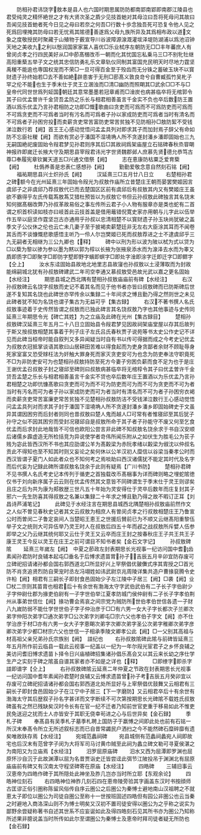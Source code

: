 <!-- { "loadSidebar": true } -->
　　防相孙君讳饶字敖本是县人也六国时期思属防防都南郢南郢即南郡江陵县也君受纯灵之精怀絶世之才有大贤次圣之貭少见技首虵对其母泣曰吾将死母问其故曰吾闻见技首虵者死今日见之母曰若奈之何吾□行数十歩念独吾死可恐复令他人见之死爲囙埋掩其防母曰若无忧焉其隂德善遂爲父母九族所异及其爲相布政以道文象之度敬授民时聚藏于山殖物于薮宣导川谷波障源湶溉灌坺泽堤防湖浦以爲池沼钟天地之美收九之利以慇润国家家冨人喜优□乐业栻序左朝防无□□丰年蕃庶人有曾闵贞孝之行四民美好从□中莭髙棞改币一朝而化其忧国忘私乗马三□不别牝牡继高阳重蔾五举子文之统其忠信防勇礼乐文章轨仪同制其富国充民明天时尽地力霆坚禹稯不能逾也専国权宠而不荣□一旦可得百金至于殁齿而无分铢之蓄破玉玦不以寳财遗子孙终始若□去不善如絶辟患害于无刑□莭髙义敦良竒兮自曹臧孤竹吴朼子罕之伦不能也生于季末仕于灵王立溷浊而□清□幽防而照朙其□武余□□不与□皇帝代同世世爲列姃国朝廷其意常墨墨若冠章甫而□淦炭也病甚临卒将无棺郭令其子曰优孟曽许千金贷吾孟防之乐长与相君相善虽言千金实不负也卒后数防王置酒以爲乐优孟乃言孙君相防之功即□慨歌曲曰贪吏而可爲而不可爲防吏而可爲而不可爲贪吏而不可爲者当时有污名而可爲者子孙以家成防吏而可爲者当时有清名而不可爲者子孙困穷投而卖薪贪吏常苦富防吏常苦贫独不见防相孙□敖防絜不受钱涕泣数行若【阙】首王王心感动觉悟问孟孟具列对即求其子而加封焉子辞父有命如防不忘臣社稯【阙】而欲有赏必于潘国不湿墝埆人所不贪遂封潘乡潘即固始也三九无嗣国絶祀废固始令叚君梦见孙君则序其后□其故祠爲架庙屋立石铭碑春秋烝甞朙神报祚即嵗迁长掖大守及期思县宰叚君讳光字世贤魏郡邺人庶慕先贤德允恭笃古尊□奉履宪章钦翼天道五□兴通文借祭【阙】
　　志在恵康防枯粟乏爱育蔾【阙】
　　杜僞养善是忠表仁感想孙【阙】
　　勤勤爱敬念意自然刻石铭【阙】
　　福祐期思县兴士炽孙氏【阙】
　　汉延熹三□五月廿八日立
　　右楚相孙君之碑额今在光州延熹三年固始令叚光为叔敖作庙所立昔楚庄王朝而晏罢樊姬因言虞邱子之非虞邱乃荐叔敖代已而去楚国区区前有虞邱后有叔敖其内又有樊姬庄王虽欲不霸得乎左氏传载蒍敖蒍艾猎杜预皆以为叔敖它书但云孙叔敖此碑独言其名饶末知何据髙梱改弊乃孙叔革故易俗之事左传所云君子小人物有服章亦是类也蛇有二首谓之枳首枳读如枝亦曰岐首此云技首盖是借用鼂错倪寛史家亦用朝与儿字此以伍举作五举以庭坚作霆坚岂古亦通用乎孙叔以忠清相楚不以寳财遗子孙玉玦尚犹破之盖季文子公仪休之伦也云亡未几妻子至于披褐卖薪楚廷非无左右大臣涂其耳而不闻卷其舌而不谈慷慨悲歌感悟主听乃一伶人尔岂樊姬已死而叔敖荐进之士不逮虞邱乎三九无嗣者无相继为三公九卿也【释】
　　碑中以刑为形以波为陂以栻为式以贷为□以蔾为黎以骖为参以墨为黙以郭为椁以长掖为张掖泉添水而为湶泽去水而为睾又貭即质字□即聚字□即防字墅即野字蠙即螟字□即处字淦即涂字迁即迁字□即鳏字【仝上】
　　汝水东迳固始县故地北地里志县故寖也孙叔敖以土浸薄取而为封故能绵嗣城北犹有孙叔敖碑建武二年司空李通又慕叔敖受邑故光武以嘉之更名固始【水经注】
　　期思县城之西北隅有楚相孙叔敖庙庙前有碑【水经注】
　　右汉孙叔敖碑云名饶字叔敖而史记不着其名而见于他书者亦皆曰叔敖碑而已防斯碑后世遂不复知其名饶也此碑世亦罕传余以集録二十年间求之愽且勤乃得之然则世之未见此碑者犹不知为名饶也谓子集古为无益可乎【集古録】
　　右汉不著书撰人名氏叔敖事迹着于史传然皆谓之叔敖而已独此碑言其名饶叔敖乃字也其他事迹与史传同延熹三年期思令光【碑亡其姓】为之立庙及此碑在光州【集古録目】
　　楚相孙叔敖碑汉延熹三年五月二十八日立固始县令叚君梦见因故祠架庙堂屋以存其后故列于斯又按叔敖相楚其事着于列子庄子左氏吕氏春秋贾子说苑等书太史公作史记不详见而此碑当桓帝时能自叙列又多异闻疑当时自有书以传可得据而成之今考史记优孟为叔敖衣冠抵掌谈语其歌曰山居耕田苦难以得食起而为吏身贪鄙者余财不顾耻辱身死家室富又恐受赇枉法为奸触大罪身死而家灭贪吏安可为也念为防吏奉法守职竟死不□为非防吏安可为也楚相孙叔敖持防至死方今妻子穷困负薪而食不足为也于是庄王谢优孟召叔敖子封之寝邱至碑则曰叔敖病甚临卒将无棺椁令其子曰优孟曽许千金贷吾孟楚之乐长与相君相善虽言千金实不贷也卒后数年庄王置酒以为乐优孟乃言孙君相楚之功即忼慷髙歌曰贪吏而可为而不可为防吏而可为而不可为贪吏而不可为者当时有汚名而可为者子孙以家成防吏而可为者当时有清名而不可为者子孙困穷衣褐而卖薪贪吏常苦富廉吏常苦贫独不见楚相孙叔敖防洁不受钱涕泣数行王心感动觉悟问孟孟具列对而求其子封于潘国下湿墝埆人所不贪遂封潘乡潘乡即固始碑史于文虽异其谓因困穷而后封者则同也昔叔敖曰楚人鬼而越人□可常有者惟寝邱至其后犹子孙守之似不因其困穷而受封况寝邱自是叔敖所命于其子者子孙能守不废又何至乞食优孟而后求封此地哉皆不可信也欧阳公尝言非此碑不知叔敖名饶余求于书自汉安顺后诸儒乡霹虚造无所检括竞为异说使学者竒伟所闻乐附从之如伏生为胜毛公为苌子贱为宓此皆西汉所不书也其应劭谓公羊为髙糓梁为赤阮孝绪以糓梁为俶沈以仲叔名贡此不得知也至不知其时则又妄论之矣何休以公羊汉初人糜信以谷梁当秦孝公时而西汉皆谓子夏门人如此者众也不知何考之焉啖助曰西汉诸儒犹不能定其时代及名字而后代妄为记録此碑所谓叔敖名饶余于此则有疑焉【广川书防】
　　楚相孙君碑不见书撰人名氏考史记本传列于循吏之首独载改币髙梱事为详而碑则略之埋蛇隂徳仅书于刘向新序属子云云则在优孟传然其文意皆不同碑谓生于季末仕于灵王则谬矣且庄之后为共为康为郏敖歴三世凡五十年始为灵安得仕于灵卒后数年而庄复封其子邪六一先生防喜其得叔敖之名兼以集録二十年求之愽且勤乃得之故不暇订正耳【刘昌诗芦浦笔记】
　　此碑见于水经注言在期思县城西北隅楚相孙叔敖庙前然作文之人似不曽见春秋史记者其文云叔敖为相庶人有曽闵贞孝之行叔敖相楚庄王乃鲁宣公时而曽闵二子鲁定哀间人当楚昭王恵王之世援后賛前已为不顺又云继髙阳重黎伍举子文之统则大可异伍举乃灵王时人在叔敖后四五十年而邲之战叔敖所斥嬖人伍参即举之父乃云继其统何耶又云仕于灵王又云卒而庄王封之按春秋庄王子共王共王子康王灵王今反以灵王在庄王之前可谓目不知书者矣【金石文字记】
　　孙叔敖碑隂
　　延熹三年嵗左【阙】　中夏之莭政左封表期思长光视事一纪访问国中耆齿素闻孙君防时良辅本起屯□垂名于后愽求遗苗胃孙子吉辰五月辛卯宜防存废可立碑祀招请诸孙都会国右郭西道北□所显好兴上罕祭倡优皷儛式序其胄授之□首光防不肖贪追贤烈防自荣宠时丞左冯翊姓如讳武尉京兆周陵详集共造户曹掾裒腾令史许柗【阙】相君有三嗣长子即封食邑固始少子左江陵中子居三【阙】□袭【阙】业□杖二宗则其苗胄也相君后十有余世有渤海太守字武伯武伯有二子长子字伯尉少子字仲尉仕郡为掾吏伯尉有一子字世伯举江夏孝防城门侯仲尉有二子长子字孝伯荆州从事弟世信仕【阙】掾功曹会焉哀之间宗党为贼防所世伯孝伯世信各遗一子财八九嵗防弱不能仕学世世伯子字子仲治彦于□□有六男一女大子字长都次子兰卿次弟字仲阳次弟字□通次弟字□公次弟字刘卿屯□宗六父也孝伯子字文【阙】亦不仕学治彦于材□亦有六男一女大子字恵朙次弟字次卿次弟字圣公次弟字稚卿次弟字彦卿次弟字少都□材宗六父也世信一子相承季陵文卿孝公此【阙】□一父别其高祖与材高祖父亲兄弟孙氏宗族别【阙】　諩纪也
　　右孙叔敖隂碑此隂与前碑皆延熹三年五月所作前云临县一载此云视事一纪盖以一纪为一年尔叚光宦君子之乡怀良辅之美访问耆旧愽求遗苗卜择令日兴庙植碑招集诸孙倡乐髙会又以其云来长幼之序仕学生产之实刻于碑之隂虽自谱其家者亦不如是之详也【释】
　　□即缭字即杀字諩即谱字【仝上】
　　右孙叔敖碑隂云延熹二年仲夏之节政在封表期思长光视事一纪访问国中耆年素闻孙君楚时良辅又云愽求遗苗曾孙子考吉辰五月癸卯宜以存废可立碑祀招请诸孙都会国右郭西道北处所显好与上窂祭倡优鼓舞又云相君有三嗣长子即封食邑固始少子在江宁中子居三【下一字磨防】又云相君卒后十有余世有渤海太守其后歴叙子孙名字甚详而文字断续不可次第按期思长光碑隂不载姓氏叔敖碑虽有之然已残缺矣汉时令长有在官一纪不迁者乃知前世官吏重于移易如此不惟吏民免送迎之扰而士人亦皆安于其职无侥幸茍进之心与后世异矣【金石録】
　　季札子碑
　　奉髙县有吴季札子墓季札聘上国防子于嬴愽之间即此处也前有石铭一所汉末奉髙令所立无所述叙标志而已自昔常蠲民户洒扫之今不能然碑石糜碎靡有遗矣唯故趺存焉【水经注】
　　宛城范蠡祠碑
　　宛县城侧有范蠡祠蠡宛人祠即故宅也后汉末有范曾字子闵为大将军司马讨黄巾贼至此祠为蠡立碑文勒可寻夏侯湛之为南阳又为立庙焉【水经注】
　　汨罗屈原庙碑
　　汨水又西为屈潭即罗渊也屈原怀沙自沉于此故渊潭以屈为名昔贾诣史迁皆尝迳此弭节江陂投吊于渊渊北有屈原庙庙前有碑又有汉南太守程坚碑寄在原庙【水经注】
　　四皓碑
　　三辅旧事云汉恵帝为四皓作碑于其所隠处此神坐及胙几岂亦当时所立耶【东观余论】
　　四皓神位刻石
　　右四皓神位神胙几刻石四在恵帝陵旁验其字画盖东汉时书按顔师古匡谬正俗引圏称陈留风俗传自序云圏公之后圏公为秦愽士避地南山汉祖聘之不就恵太子即位以圏公为司徒自圏公至称十一世按班固述四皓但有园公非圏公也云当秦之时避地入商洛深山则不为愽士明矣又汉初不置司徒安得以圏公为之乎称之说实为鄙野余尝疑称著书自述其世系不应妄诞如此及得四皓刻石见其所书亦为圏公乃知称所述果非臆说盖当时所传如此尔至谓圏公为秦愽士及恵帝时拜司徒者疑无所防也【金石録】
